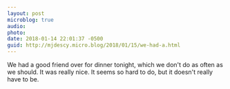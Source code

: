 ```yaml
---
layout: post
microblog: true
audio: 
photo: 
date: 2018-01-14 22:01:37 -0500
guid: http://mjdescy.micro.blog/2018/01/15/we-had-a.html
---
```

We had a good friend over for dinner tonight, which we don't do as often as we should. It was really nice. It seems so hard to do, but it doesn't really have to be.
